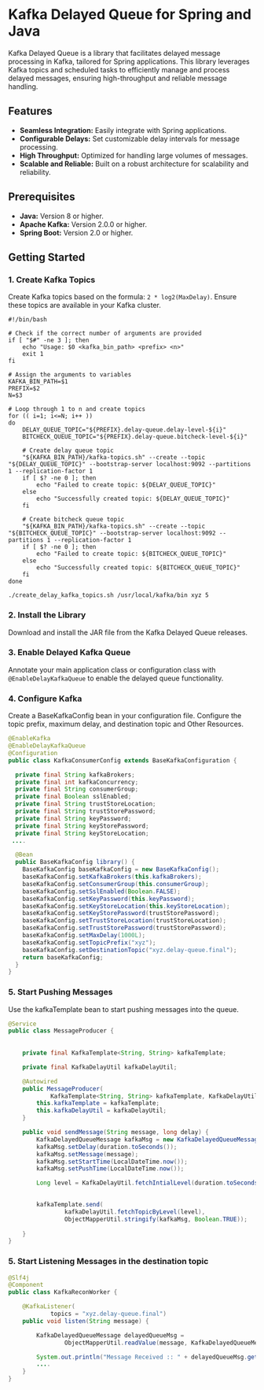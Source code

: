 # Kafka Delayed Queue for Spring and Java

Kafka Delayed Queue is a library that facilitates delayed message processing in Kafka, tailored for Spring applications. This library leverages Kafka topics and scheduled tasks to efficiently manage and process delayed messages, ensuring high-throughput and reliable message handling.

## Features

- **Seamless Integration:** Easily integrate with Spring applications.
- **Configurable Delays:** Set customizable delay intervals for message processing.
- **High Throughput:** Optimized for handling large volumes of messages.
- **Scalable and Reliable:** Built on a robust architecture for scalability and reliability.

## Prerequisites

- **Java:** Version 8 or higher.
- **Apache Kafka:** Version 2.0.0 or higher.
- **Spring Boot:** Version 2.0 or higher.

## Getting Started

### 1. Create Kafka Topics
Create Kafka topics based on the formula: `2 * log2(MaxDelay)`. Ensure these topics are available in your Kafka cluster.

```shell
#!/bin/bash

# Check if the correct number of arguments are provided
if [ "$#" -ne 3 ]; then
    echo "Usage: $0 <kafka_bin_path> <prefix> <n>"
    exit 1
fi

# Assign the arguments to variables
KAFKA_BIN_PATH=$1
PREFIX=$2
N=$3

# Loop through 1 to n and create topics
for (( i=1; i<=N; i++ ))
do
    DELAY_QUEUE_TOPIC="${PREFIX}.delay-queue.delay-level-${i}"
    BITCHECK_QUEUE_TOPIC="${PREFIX}.delay-queue.bitcheck-level-${i}"

    # Create delay queue topic
    "${KAFKA_BIN_PATH}/kafka-topics.sh" --create --topic "${DELAY_QUEUE_TOPIC}" --bootstrap-server localhost:9092 --partitions 1 --replication-factor 1
    if [ $? -ne 0 ]; then
        echo "Failed to create topic: ${DELAY_QUEUE_TOPIC}"
    else
        echo "Successfully created topic: ${DELAY_QUEUE_TOPIC}"
    fi

    # Create bitcheck queue topic
    "${KAFKA_BIN_PATH}/kafka-topics.sh" --create --topic "${BITCHECK_QUEUE_TOPIC}" --bootstrap-server localhost:9092 --partitions 1 --replication-factor 1
    if [ $? -ne 0 ]; then
        echo "Failed to create topic: ${BITCHECK_QUEUE_TOPIC}"
    else
        echo "Successfully created topic: ${BITCHECK_QUEUE_TOPIC}"
    fi
done

```

```commandline
./create_delay_kafka_topics.sh /usr/local/kafka/bin xyz 5
```

### 2. Install the Library
Download and install the JAR file from the Kafka Delayed Queue releases.

### 3. Enable Delayed Kafka Queue
Annotate your main application class or configuration class with `@EnableDelayKafkaQueue` to enable the delayed queue functionality.

### 4. Configure Kafka
Create a BaseKafkaConfig bean in your configuration file. Configure the topic prefix, maximum delay, and destination topic and Other Resources.

```java
@EnableKafka
@EnableDelayKafkaQueue
@Configuration
public class KafkaConsumerConfig extends BaseKafkaConfiguration {

  private final String kafkaBrokers;
  private final int kafkaConcurrency;
  private final String consumerGroup;
  private final Boolean sslEnabled;
  private final String trustStoreLocation;
  private final String trustStorePassword;
  private final String keyPassword;
  private final String keyStorePassword;
  private final String keyStoreLocation;
 ....

  @Bean
  public BaseKafkaConfig library() {
    BaseKafkaConfig baseKafkaConfig = new BaseKafkaConfig();
    baseKafkaConfig.setKafkaBrokers(this.kafkaBrokers);
    baseKafkaConfig.setConsumerGroup(this.consumerGroup);
    baseKafkaConfig.setSslEnabled(Boolean.FALSE);
    baseKafkaConfig.setKeyPassword(this.keyPassword);
    baseKafkaConfig.setKeyStoreLocation(this.keyStoreLocation);
    baseKafkaConfig.setKeyStorePassword(trustStorePassword);
    baseKafkaConfig.setTrustStoreLocation(trustStoreLocation);
    baseKafkaConfig.setTrustStorePassword(trustStorePassword);
    baseKafkaConfig.setMaxDelay(1000L);
    baseKafkaConfig.setTopicPrefix("xyz");
    baseKafkaConfig.setDestinationTopic("xyz.delay-queue.final");
    return baseKafkaConfig;
  }
}
```

### 5. Start Pushing Messages
Use the kafkaTemplate bean to start pushing messages into the queue.

```java
@Service
public class MessageProducer {
    
    
    private final KafkaTemplate<String, String> kafkaTemplate;

    private final KafkaDelayUtil kafkaDelayUtil;

    @Autowired
    public MessageProducer(
            KafkaTemplate<String, String> kafkaTemplate, KafkaDelayUtil kafkaDelayUtil) {
        this.kafkaTemplate = kafkaTemplate;
        this.kafkaDelayUtil = kafkaDelayUtil;
    }

    public void sendMessage(String message, long delay) {
        KafkaDelayedQueueMessage kafkaMsg = new KafkaDelayedQueueMessage();
        kafkaMsg.setDelay(duration.toSeconds());
        kafkaMsg.setMessage(message);
        kafkaMsg.setStartTime(LocalDateTime.now());
        kafkaMsg.setPushTime(LocalDateTime.now());

        Long level = KafkaDelayUtil.fetchIntialLevel(duration.toSeconds());
        

        kafkaTemplate.send(
                kafkaDelayUtil.fetchTopicByLevel(level),
                ObjectMapperUtil.stringify(kafkaMsg, Boolean.TRUE));
        
    }
}

```


### 5. Start Listening Messages in the destination topic

```java
@Slf4j
@Component
public class KafkaReconWorker {

    @KafkaListener(
            topics = "xyz.delay-queue.final")
    public void listen(String message) {

        KafkaDelayedQueueMessage delayedQueueMsg =
                ObjectMapperUtil.readValue(message, KafkaDelayedQueueMessage.class, Boolean.FALSE);

        System.out.println("Message Received :: " + delayedQueueMsg.getMessage());
        ....
    }
}

```





